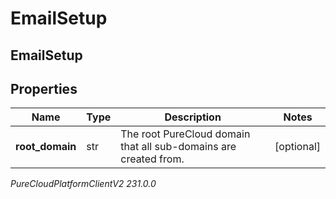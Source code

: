 # EmailSetup

## EmailSetup

## Properties

|Name | Type | Description | Notes|
|------------ | ------------- | ------------- | -------------|
| **root_domain** | str | The root PureCloud domain that all sub-domains are created from. | [optional] |



_PureCloudPlatformClientV2 231.0.0_
